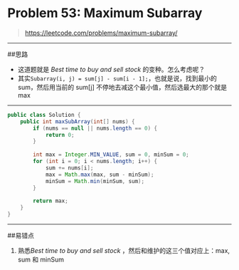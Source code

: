 # Problem 53: Maximum Subarray


> https://leetcode.com/problems/maximum-subarray/

----------
##思路
* 这道题就是 *Best time to buy and sell stock* 的变种。怎么考虑呢？
* 其实```Subarray(i, j) = sum[j] - sum[i - 1];```，也就是说，找到最小的 sum，然后用当前的 sum[j] 不停地去减这个最小值，然后选最大的那个就是 max

--------
```java
public class Solution {
    public int maxSubArray(int[] nums) {
        if (nums == null || nums.length == 0) {
            return 0;
        }
        
        int max = Integer.MIN_VALUE, sum = 0, minSum = 0;
        for (int i = 0; i < nums.length; i++) {
            sum += nums[i];
            max = Math.max(max, sum - minSum);
            minSum = Math.min(minSum, sum);
        }
        
        return max;
    }
}
```
----------
##易错点

1. 熟悉*Best time to buy and sell stock* ，然后和维护的这三个值对应上：max, sum 和 minSum


















